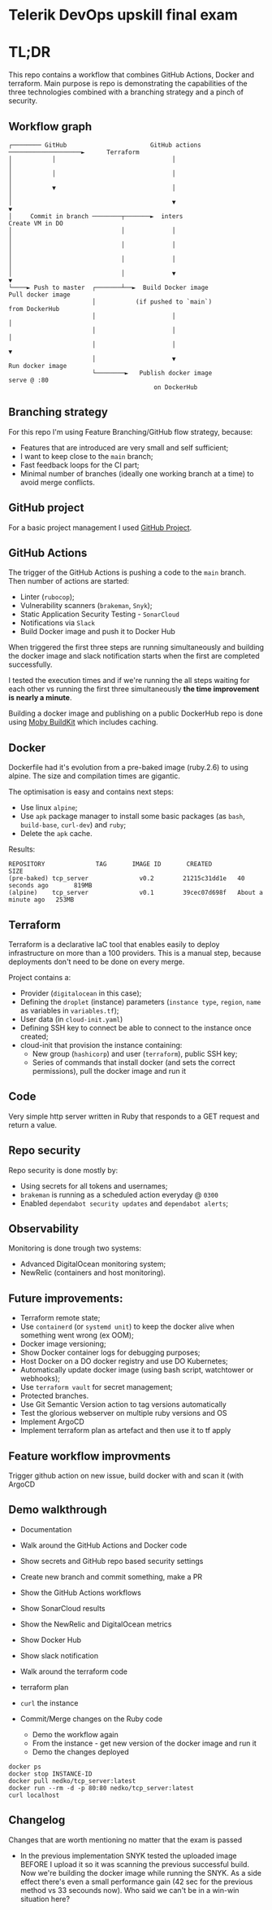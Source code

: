 # Telerik DevOps upskill final exam

# TL;DR

This repo contains a workflow that combines GitHub Actions, Docker and terraform. Main purpose is repo is demonstrating the capabilities of the three technologies combined with a branching strategy and a pinch of security.

## Workflow graph
```
┌──────── GitHub                       GitHub actions    ────────────────────►      Terraform
│           │                                │                                          │
│           │                                │                                          │
│           ▼                                │                                          │
│                                            ▼                                          ▼
│     Commit in branch ────────┬───────►  inters                                  Create VM in DO
│                              │             │                                          │
│                              │             │                                          │
│                              │             │                                          │
│                              │             ▼                                          ▼
└────► Push to master  ┌───────┴──►  Build Docker image                         Pull docker image
                       │           (if pushed to `main`)                          from DockerHub
                       │                     │                                          │
                       │                     │                                          │
                       │                     │                                          ▼
                       │                     ▼                                  Run docker image
                       └────────►   Publish docker image                            serve @ :80
                                        on DockerHub
```

## Branching strategy
For this repo I'm using Feature Branching/GitHub flow strategy, because:
* Features that are introduced are very small and self sufficient;
* I want to keep close to the `main` branch;
* Fast feedback loops for the CI part;
* Minimal number of branches (ideally one working branch at a time) to avoid merge conflicts.

## GitHub project
For a basic project management I used [GitHub Project](https://github.com/users/NedkoHristov/projects/1/views/1).

## GitHub Actions

The trigger of the GitHub Actions is pushing a code to the `main` branch. Then number of actions are started:
* Linter (`rubocop`);
* Vulnerability scanners (`brakeman`, `Snyk`);
* Static Application Security Testing - `SonarCloud`
* Notifications via `Slack`
* Build Docker image and push it to Docker Hub

When triggered the first three steps are running simultaneously and building the docker image and slack notification starts when the first are completed successfully.

I tested the execution times and if we're running the all steps waiting for each other vs running the first three simultaneously **the time improvement is nearly a minute**.

Building a docker image and publishing on a public DockerHub repo is done using [Moby BuildKit](https://github.com/moby/buildkit) which includes caching.

## Docker

Dockerfile had it's evolution from a pre-baked image (ruby.2.6) to using alpine. The size and compilation times are gigantic.

The optimisation is easy and contains next steps:
* Use linux `alpine`;
* Use `apk` package manager to install some basic packages (as `bash`, `build-base`, `curl-dev`) and `ruby`;
* Delete the `apk` cache.

Results:
```
REPOSITORY              TAG       IMAGE ID       CREATED              SIZE
(pre-baked) tcp_server              v0.2        21215c31dd1e   40 seconds ago       819MB
(alpine)    tcp_server              v0.1        39cec07d698f   About a minute ago   253MB
```

## Terraform
Terraform is a declarative IaC tool that enables easily to deploy infrastructure on more than a 100 providers.
This is a manual step, because deployments don't need to be done on every merge.

Project contains a:
* Provider (`digitalocean` in this case);
* Defining the `droplet` (instance) parameters (`instance type`, `region`, `name` as variables in `variables.tf`);
* User data (in `cloud-init.yaml`)
* Defining SSH key to connect be able to connect to the instance once created;
* cloud-init that provision the instance containing:
    * New group (`hashicorp`) and user (`terraform`), public SSH key;
    * Series of commands that install docker (and sets the correct permissions), pull the docker image and run it

## Code
Very simple http server written in Ruby that responds to a GET request and return a value.

## Repo security
Repo security is done mostly by:
* Using secrets for all tokens and usernames;
* `brakeman` is running as a scheduled action everyday @ `0300`
* Enabled `dependabot security updates` and `dependabot alerts`;

## Observability

Monitoring is done trough two systems:
* Advanced DigitalOcean monitoring system;
* NewRelic (containers and host monitoring).

## Future improvements:

* Terraform remote state;
* Use `containerd` (or `systemd unit`) to keep the docker alive when something went wrong (ex OOM);
* Docker image versioning;
* Show Docker container logs for debugging purposes;
* Host Docker on a DO docker registry and use DO Kubernetes;
* Automatically update docker image (using bash script, watchtower or webhooks);
* Use `terraform vault` for secret management;
* Protected branches.
* Use Git Semantic Version action to tag versions automatically
* Test the glorious webserver on multiple ruby versions and OS
* Implement ArgoCD
* Implement terraform plan as artefact and then use it to tf apply

## Feature workflow improvments
Trigger github action on new issue, build docker with  and scan it (with ArgoCD

## Demo walkthrough

* Documentation
* Walk around the GitHub Actions and Docker code
* Show secrets and GitHub repo based security settings
* Create new branch and commit something, make a PR
* Show the GitHub Actions workflows
* Show SonarCloud results
* Show the NewRelic and DigitalOcean metrics
* Show Docker Hub
* Show slack notification
* Walk around the terraform code
* terraform plan

* `curl` the instance

* Commit/Merge changes on the Ruby code
	* Demo the workflow again
	* From the instance - get new version of the docker image and run it
	* Demo the changes deployed

```
docker ps
docker stop INSTANCE-ID
docker pull nedko/tcp_server:latest
docker run --rm -d -p 80:80 nedko/tcp_server:latest
curl localhost
```


## Changelog

Changes that are worth mentioning no matter that the exam is passed

* In the previous implementation SNYK tested the uploaded image BEFORE I upload it so it was scanning the previous successful build. Now we're building the docker image while running the SNYK. As a side effect there's even a small performance gain (42 sec for the previous method vs 33 secounds now). Who said we can't be in a win-win situation here? 

